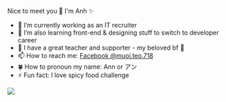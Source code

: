 Nice to meet you 👋
I'm Anh ✨
- 🔭 I’m currently working as an IT recruiter
- 🌱 I’m also learning front-end & designing stuff to switch to developer career
- 🧑 I have a great teacher and supporter - my beloved bf 🏹
- 📫 How to reach me: [Facebook @muoi.teo.718](https://www.facebook.com/muoi.teo.718)
- 🍀 How to pronoun my name: Ann or アン
- ⚡ Fun fact: I love spicy food challenge

<img src="https://github-readme-stats.vercel.app/api?username=ananana3112&&show_icons=true&title_color=ffffff&icon_color=bb2acf&text_color=daf7dc&bg_color=151515">
